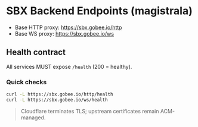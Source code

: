 <!--
Copyright (c) CHOOVIO Inc.
SPDX-License-Identifier: Apache-2.0
-->
# SBX Backend Endpoints (magistrala)

- Base HTTP proxy: https://sbx.gobee.io/http
- Base WS proxy:   https://sbx.gobee.io/ws

## Health contract
All services MUST expose `/health` (200 = healthy).

### Quick checks
```sh
curl -L https://sbx.gobee.io/http/health
curl -L https://sbx.gobee.io/ws/health
```

> Cloudflare terminates TLS; upstream certificates remain ACM-managed.
